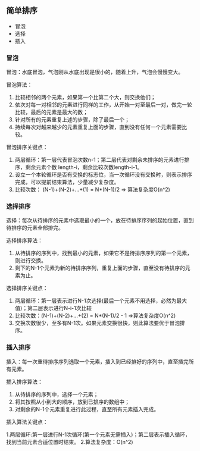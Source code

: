 ## 简单排序

- 冒泡
- 选择
- 插入

### 冒泡
冒泡：水底冒泡，气泡刚从水底出现是很小的，随着上升，气泡会慢慢变大。

冒泡算法：

1. 比较相邻的两个元素，如果第一个比第二个大，则交换他们；
2. 依次对每一对相邻的元素进行同样的工作，从开始一对至最后一对，做完一轮比较，最后的元素是最大的数；
3. 针对所有的元素重复上述的步骤，除了最后一个；
4. 持续每次对越来越少的元素重复上面的步骤，直到没有任何一个元素需要比较。

冒泡排序关键点：

1. 两层循环：第一层代表冒泡次数n-1；第二层代表对剩余未排序的元素进行排序，剩余元素个数 length-i，剩余比较次数length-i-1。
2. 设立一个本轮循环是否有交换的标志位，当一次循环没有交换时，则表示排序完成，可以提前结束算法，少量减少复杂度。
3. 比较次数： (N-1)+(N-2)+...+(1) = N*(N-1)/2 => 算法复杂度O(n^2)

### 选择排序
选择：每次从待排序的元素中选取最小的一个，放在待排序序列的起始位置，直到待排序的元素全部排完。

选择排序算法：

1. 从待排序的序列中，找到最小的元素，如果它不是待排序序列的第一个元素，则进行交换。
2. 剩下的N-1个元素为新的待排序序列，重复上面的步骤，直至没有待排序的元素为止。

选择排序关键点：

1. 两层循环：第一层表示进行N-1次选择(最后一个元素不用选择，必然为最大值)；第二层表示进行N-i-1次比较
2. 比较次数：(N-1)+(N-2)+...+(2) = N*(N-1)/2 - 1 =>算法复杂度O(n^2)
3. 交换次数很少，至多有N-1次。如果元素交换很快，则此算法要优于冒泡排序。

### 插入排序
插入：每一次重待排序序列选取一个元素，插入到已经排好的序列中，直至插完所有元素。

插入排序算法：

1. 从待排序的序列中，选择一个元素；
2. 将其按照从小到大的顺序，放到已排序的数组中；
3. 对剩余的N-1个元素重复进行此过程，直至所有元素插入完成。

插入算法关键点：

1.两层循环:第一层进行N-1次循环(第一个元素无需插入)；第二层表示插入循环，找到当前元素合适位置时结束。
2.算法复杂度：O(n^2)

